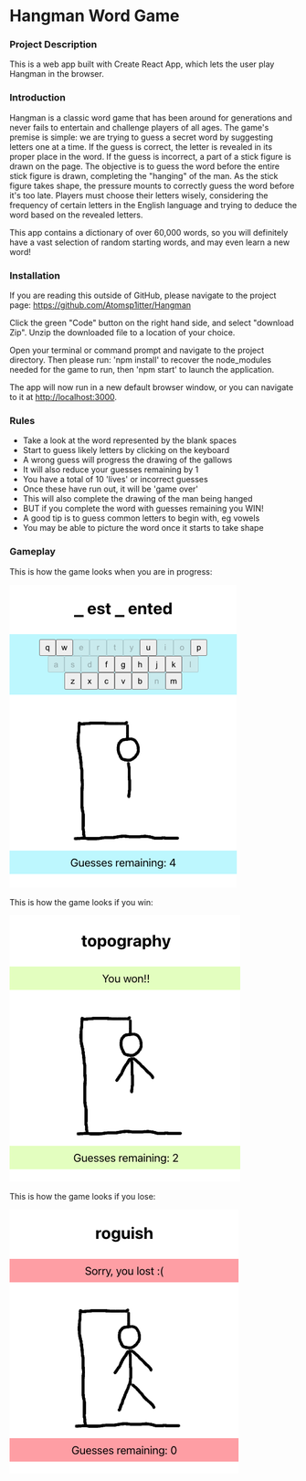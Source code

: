 # Hangman Word Game

### Project Description

This is a web app built with Create React App, which lets the user play Hangman in the browser.

### Introduction

Hangman is a classic word game that has been around for generations and never fails to entertain and challenge players of all ages. The game's premise is simple: we are trying to guess a secret word by suggesting letters one at a time. If the guess is correct, the letter is revealed in its proper place in the word. If the guess is incorrect, a part of a stick figure is drawn on the page. The objective is to guess the word before the entire stick figure is drawn, completing the "hanging" of the man. As the stick figure takes shape, the pressure mounts to correctly guess the word before it's too late. Players must choose their letters wisely, considering the frequency of certain letters in the English language and trying to deduce the word based on the revealed letters.

This app contains a dictionary of over 60,000 words, so you will definitely have a vast selection of random starting words, and may even learn a new word!

### Installation

If you are reading this outside of GitHub, please navigate to the project page: https://github.com/Atomsp1itter/Hangman

Click the green "Code" button on the right hand side, and select "download Zip". Unzip the downloaded file to a location of your choice.

Open your terminal or command prompt and navigate to the project directory. Then please run: 'npm install' to recover the node_modules needed for the game to run, then 'npm start' to launch the application.

The app will now run in a new default browser window, or you can navigate to it at [http://localhost:3000](http://localhost:3000).

### Rules

* Take a look at the word represented by the blank spaces
* Start to guess likely letters by clicking on the keyboard
* A wrong guess will progress the drawing of the gallows
* It will also reduce your guesses remaining by 1
* You have a total of 10 'lives' or incorrect guesses
* Once these have run out, it will be 'game over'
* This will also complete the drawing of the man being hanged
* BUT if you complete the word with guesses remaining you WIN!
* A good tip is to guess common letters to begin with, eg vowels
* You may be able to picture the word once it starts to take shape

### Gameplay

This is how the game looks when you are in progress:

![During](./src/images/_mid.png)

This is how the game looks if you win:

![Won](./src/images/_won.png)

This is how the game looks if you lose:

![Lost](./src/images/_lost.png)
